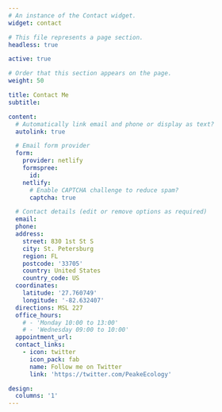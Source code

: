 ```yaml
---
# An instance of the Contact widget.
widget: contact

# This file represents a page section.
headless: true

active: true

# Order that this section appears on the page.
weight: 50

title: Contact Me
subtitle:

content:
  # Automatically link email and phone or display as text?
  autolink: true

  # Email form provider
  form:
    provider: netlify
    formspree:
      id:
    netlify:
      # Enable CAPTCHA challenge to reduce spam?
      captcha: true

  # Contact details (edit or remove options as required)
  email: 
  phone: 
  address:
    street: 830 1st St S
    city: St. Petersburg
    region: FL
    postcode: '33705'
    country: United States
    country_code: US
  coordinates:
    latitude: '27.760749'
    longitude: '-82.632407'
  directions: MSL 227
  office_hours:
    # - 'Monday 10:00 to 13:00'
    # - 'Wednesday 09:00 to 10:00'
  appointment_url: 
  contact_links:
    - icon: twitter
      icon_pack: fab
      name: Follow me on Twitter
      link: 'https://twitter.com/PeakeEcology'

design:
  columns: '1'
---
```

